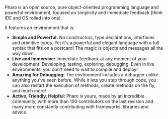 Pharo is an open source, pure object-oriented programming language and powerful environment, focused on simplicity and immediate feedback (think IDE and OS rolled into one).

It features an environment that is:

- **Simple and Powerful:** No constructors, type declarations, interfaces and primitive types. Yet it's a powerful and elegant language with a full syntax that fits on a postcard! The magic is objects and messages all the way down.
- **Live and Immersive:** Immediate feedback at any moment of your development: Developing, testing, exploring, debugging. Even in live environments, you don't need to wait to compile and deploy!
- **Amazing for Debugging:** The environment includes a debugger unlike anything you've seen before. While it lets you step through code, you can also restart the execution of methods, create methods on the fly, and much more!
- **Active, Friendly, Helpful:** Pharo is yours, made by an incredible community, with more than 100 contributors on the last revision and many more constantly contributing with frameworks, libraries and advice.
